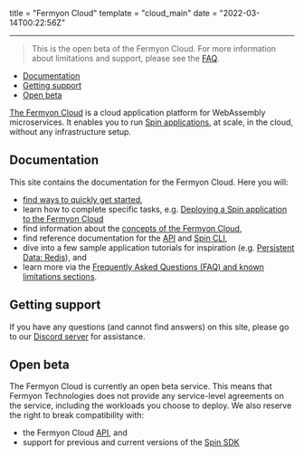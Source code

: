 title = "Fermyon Cloud"
template = "cloud_main"
date = "2022-03-14T00:22:56Z"

---

> This is the open beta of the Fermyon Cloud. For more information about limitations and support, please see the [FAQ](/cloud/faq).

- [Documentation](#documentation)
- [Getting support](#getting-support)
- [Open beta](#open-beta)

[The Fermyon Cloud](https://cloud.fermyon.com) is a cloud application platform for WebAssembly microservices. It enables you to run [Spin applications](/spin), at scale, in the cloud, without any infrastructure setup.

## Documentation

This site contains the documentation for the Fermyon Cloud. Here you will:

- [find ways to quickly get started](quickstart),
- learn how to complete specific tasks, e.g. [Deploying a Spin application to the Fermyon Cloud](deploy)
- find information about the [concepts of the Fermyon Cloud](fermyon-cloud),
- find reference documentation for the [API](rest-api) and [Spin CLI](cli-reference),
- dive into a few sample application tutorials for inspiration (e.g. [Persistent Data: Redis](data-redis)), and
- learn more via the [Frequently Asked Questions (FAQ) and known limitations sections](faq).

## Getting support

If you have any questions (and cannot find answers) on this site, please go to our [Discord server](https://discord.gg/P4Cx7xUbJu) for assistance.

## Open beta

The Fermyon Cloud is currently an open beta service. This means that Fermyon Technologies does not provide any service-level agreements on the service, including the workloads you choose to deploy. We also reserve the right to break compatibility with:

- the Fermyon Cloud [API](rest-api), and
- support for previous and current versions of the [Spin SDK](/spin)
